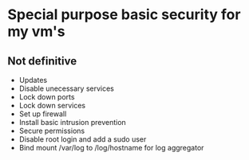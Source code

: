 # Special purpose basic security for my vm's
## Not definitive

- Updates
- Disable unecessary services
- Lock down ports
- Lock down services
- Set up firewall
- Install basic intrusion prevention
- Secure permissions
- Disable root login and add a sudo user
- Bind mount /var/log to /log/hostname for log aggregator

